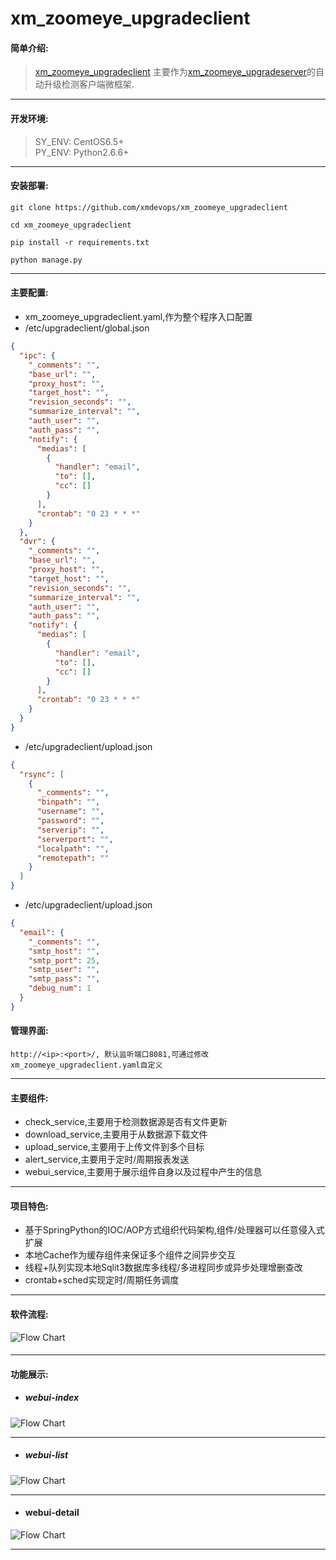 # xm_zoomeye_upgradeclient
#### 简单介绍:
>[xm_zoomeye_upgradeclient](https://github.com/xmdevops/xm_zoomeye_upgradeclient) 主要作为[xm_zoomeye_upgradeserver]()的自动升级检测客户端微框架.

***


#### 开发环境:
> SY_ENV: CentOS6.5+ \
> PY_ENV: Python2.6.6+ 

***

#### 安装部署:
`git clone https://github.com/xmdevops/xm_zoomeye_upgradeclient`

`cd xm_zoomeye_upgradeclient`

`pip install -r requirements.txt`

`python manage.py`

***

#### 主要配置:
* xm_zoomeye_upgradeclient.yaml,作为整个程序入口配置
* /etc/upgradeclient/global.json
```json
{
  "ipc": {
    "_comments": "",
    "base_url": "",
    "proxy_host": "",
    "target_host": "",
    "revision_seconds": "",
    "summarize_interval": "",
    "auth_user": "",
    "auth_pass": "",
    "notify": {
      "medias": [
        {
          "handler": "email",
          "to": [],
          "cc": []
        }
      ],
      "crontab": "0 23 * * *"
    }
  },
  "dvr": {
    "_comments": "",
    "base_url": "",
    "proxy_host": "",
    "target_host": "",
    "revision_seconds": "",
    "summarize_interval": "",
    "auth_user": "",
    "auth_pass": "",
    "notify": {
      "medias": [
        {
          "handler": "email",
          "to": [],
          "cc": []
        }
      ],
      "crontab": "0 23 * * *"
    }
  }
}
```
* /etc/upgradeclient/upload.json
```json
{
  "rsync": [
    {
      "_comments": "",
      "binpath": "",
      "username": "",
      "password": "",
      "serverip": "",
      "serverport": "",
      "localpath": "",
      "remotepath": ""
    }
  ]
}
```
* /etc/upgradeclient/upload.json
```json
{
  "email": {
    "_comments": "",
    "smtp_host": "",
    "smtp_port": 25,
    "smtp_user": "",
    "smtp_pass": "",
    "debug_num": 1
  }
}
```

#### 管理界面:
`http://<ip>:<port>/, 默认监听端口8081,可通过修改xm_zoomeye_upgradeclient.yaml自定义`

****

#### 主要组件:
* check_service,主要用于检测数据源是否有文件更新
* download_service,主要用于从数据源下载文件
* upload_service,主要用于上传文件到多个目标
* alert_service,主要用于定时/周期报表发送
* webui_service,主要用于展示组件自身以及过程中产生的信息

***

#### 项目特色:
* 基于SpringPython的IOC/AOP方式组织代码架构,组件/处理器可以任意侵入式扩展
* 本地Cache作为缓存组件来保证多个组件之间异步交互
* 线程+队列实现本地Sqlit3数据库多线程/多进程同步或异步处理增删查改
* crontab+sched实现定时/周期任务调度

***

#### 软件流程:
![Flow Chart](https://raw.githubusercontent.com/xmdevops/xm_zoomeye_upgradeclient/master/docs/design/flow_chart.png)
#### 

***

#### 功能展示:
* ##### webui-index
![Flow Chart](https://raw.githubusercontent.com/xmdevops/xm_zoomeye_upgradeclient/master/docs/design/webui_index.png)

***

* ##### webui-list
![Flow Chart](https://raw.githubusercontent.com/xmdevops/xm_zoomeye_upgradeclient/master/docs/design/web_list.png)

***

* #### webui-detail
![Flow Chart](https://raw.githubusercontent.com/xmdevops/xm_zoomeye_upgradeclient/master/docs/design/web-detail.png)

***